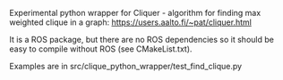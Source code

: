 Experimental python wrapper for Cliquer - algorithm for finding max weighted clique in a graph:
https://users.aalto.fi/~pat/cliquer.html

It is a ROS package, but there are no ROS dependencies so it should be easy to compile without ROS (see CMakeList.txt).

Examples are in src/clique_python_wrapper/test_find_clique.py
